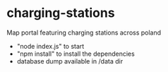 # charging-stations
Map portal featuring charging stations across poland
* "node index.js" to start
* "npm install" to install the dependencies
* database dump available in /data dir
